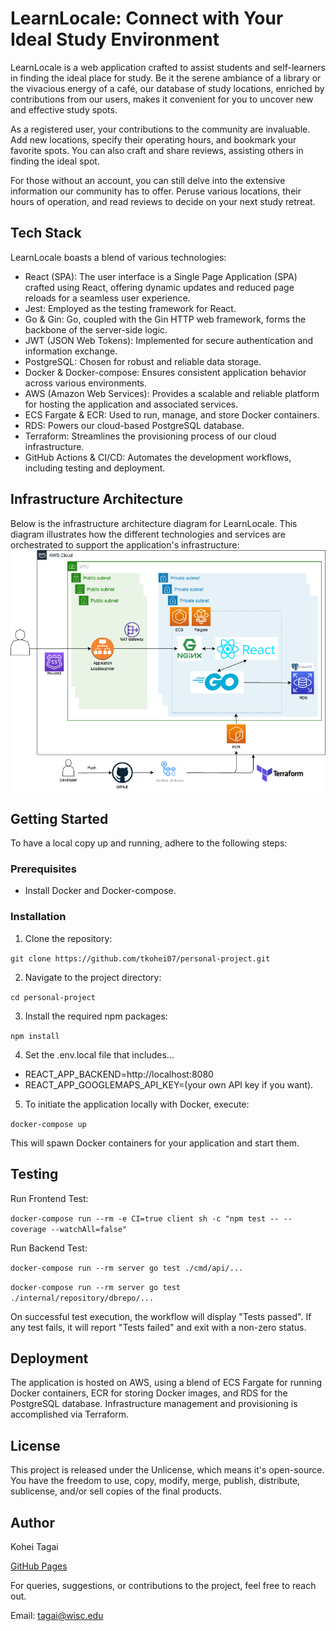 # LearnLocale: Connect with Your Ideal Study Environment
LearnLocale is a web application crafted to assist students and self-learners in finding the ideal place for study. Be it the serene ambiance of a library or the vivacious energy of a café, our database of study locations, enriched by contributions from our users, makes it convenient for you to uncover new and effective study spots.

As a registered user, your contributions to the community are invaluable. Add new locations, specify their operating hours, and bookmark your favorite spots. You can also craft and share reviews, assisting others in finding the ideal spot.

For those without an account, you can still delve into the extensive information our community has to offer. Peruse various locations, their hours of operation, and read reviews to decide on your next study retreat.

## Tech Stack
LearnLocale boasts a blend of various technologies:

- React (SPA): The user interface is a Single Page Application (SPA) crafted using React, offering dynamic updates and reduced page reloads for a seamless user experience.
- Jest: Employed as the testing framework for React.
- Go & Gin: Go, coupled with the Gin HTTP web framework, forms the backbone of the server-side logic.
- JWT (JSON Web Tokens): Implemented for secure authentication and information exchange.
- PostgreSQL: Chosen for robust and reliable data storage.
- Docker & Docker-compose: Ensures consistent application behavior across various environments.
- AWS (Amazon Web Services): Provides a scalable and reliable platform for hosting the application and associated services.
- ECS Fargate & ECR: Used to run, manage, and store Docker containers.
- RDS: Powers our cloud-based PostgreSQL database.
- Terraform: Streamlines the provisioning process of our cloud infrastructure.
- GitHub Actions & CI/CD: Automates the development workflows, including testing and deployment.

## Infrastructure Architecture
Below is the infrastructure architecture diagram for LearnLocale. This diagram illustrates how the different technologies and services are orchestrated to support the application's infrastructure:
![Infrastructure Architecture Diagram](infrastructure-architecture-diagram.png)

## Getting Started
To have a local copy up and running, adhere to the following steps:

### Prerequisites
- Install Docker and Docker-compose.

### Installation
1. Clone the repository:

`git clone https://github.com/tkohei07/personal-project.git `

2. Navigate to the project directory:

`cd personal-project` 

3. Install the required npm packages:

`npm install` 

4. Set the .env.local file that includes...
- REACT_APP_BACKEND=http://localhost:8080
- REACT_APP_GOOGLEMAPS_API_KEY=(your own API key if you want).

5. To initiate the application locally with Docker, execute:

`docker-compose up` 

This will spawn Docker containers for your application and start them.

## Testing
Run Frontend Test:

`docker-compose run --rm -e CI=true client sh -c "npm test -- --coverage --watchAll=false"`

Run Backend Test:

`docker-compose run --rm server go test ./cmd/api/...`

`docker-compose run --rm server go test ./internal/repository/dbrepo/...`

On successful test execution, the workflow will display "Tests passed". If any test fails, it will report "Tests failed" and exit with a non-zero status.

## Deployment
The application is hosted on AWS, using a blend of ECS Fargate for running Docker containers, ECR for storing Docker images, and RDS for the PostgreSQL database. Infrastructure management and provisioning is accomplished via Terraform.

## License
This project is released under the Unlicense, which means it's open-source. You have the freedom to use, copy, modify, merge, publish, distribute, sublicense, and/or sell copies of the final products.

## Author
Kohei Tagai

[GitHub Pages](https://github.com/tkohei07)

For queries, suggestions, or contributions to the project, feel free to reach out.

Email: tagai@wisc.edu
